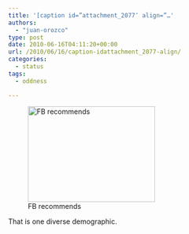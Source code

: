 ```yaml
---
title: '[caption id=”attachment_2077″ align=”…'
authors: 
  - "juan-orozco"
type: post
date: 2010-06-16T04:11:20+00:00
url: /2010/06/16/caption-idattachment_2077-align/
categories:
  - status
tags:
  - oddness

---
```

<figure id="attachment_2077" aria-describedby="caption-attachment-2077" style="width: 258px" class="wp-caption alignnone"><img src="https://i0.wp.com/iam.juano.info/files/2010/06/Facebook-Google-Chrome-6162010-120831-AM.bmp_.jpg?resize=258%2C195" alt="FB recommends" title="FB recommends" width="258" height="195" class="size-full wp-image-2077" data-recalc-dims="1" /><figcaption id="caption-attachment-2077" class="wp-caption-text">FB recommends</figcaption></figure>

That is one diverse demographic.